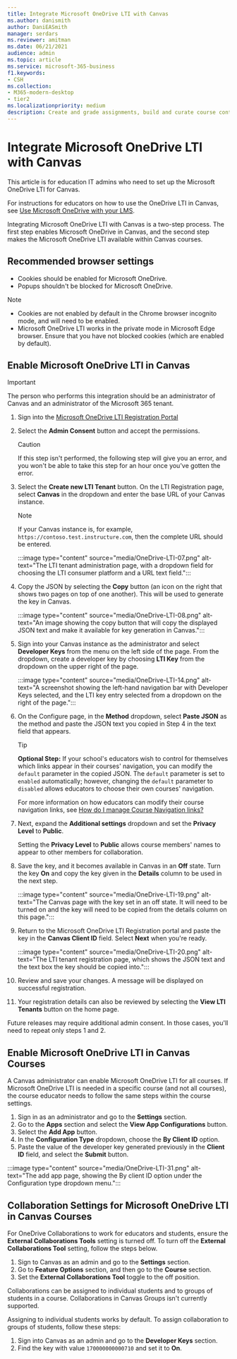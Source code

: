 ```yaml
---
title: Integrate Microsoft OneDrive LTI with Canvas
ms.author: danismith
author: DaniEASmith
manager: serdars
ms.reviewer: amitman 
ms.date: 06/21/2021
audience: admin
ms.topic: article
ms.service: microsoft-365-business
f1.keywords:
- CSH
ms.collection: 
- M365-modern-desktop
- tier2
ms.localizationpriority: medium
description: Create and grade assignments, build and curate course content, and collaborate on files in real time with the Microsoft OneDrive LTI for Canvas.
---
```


# Integrate Microsoft OneDrive LTI with Canvas

This article is for education IT admins who need to set up the Microsoft OneDrive LTI for Canvas.

For instructions for educators on how to use the OneDrive LTI in Canvas, see [Use Microsoft OneDrive with your LMS](https://support.microsoft.com/topic/use-microsoft-onedrive-with-your-lms-c2ddeb48-f695-4267-94f2-14f7ff1b7bdd).

Integrating Microsoft OneDrive LTI with Canvas is a two-step process. The first step enables Microsoft OneDrive in Canvas, and the second step makes the Microsoft OneDrive LTI available within Canvas courses.

## Recommended browser settings

- Cookies should be enabled for Microsoft OneDrive.
- Popups shouldn't be blocked for Microsoft OneDrive.

> [!NOTE]
>
> - Cookies are not enabled by default in the Chrome browser incognito mode, and will need to be enabled.
> - Microsoft OneDrive LTI works in the private mode in Microsoft Edge browser. Ensure that you have not blocked cookies (which are enabled by default).

## Enable Microsoft OneDrive LTI in Canvas

> [!IMPORTANT]
> The person who performs this integration should be an administrator of Canvas and an administrator of the Microsoft 365 tenant.

1. Sign into the <a href="https://onedrivelti.microsoft.com/admin" target="_blank">Microsoft OneDrive LTI Registration Portal</a>
2. Select the **Admin Consent** button and accept the permissions.

   > [!CAUTION]
   > If this step isn't performed, the following step will give you an error, and you won't be able to take this step for an hour once you've gotten the error.

3. Select the **Create new LTI Tenant** button. On the LTI Registration page, select **Canvas** in the dropdown and enter the base URL of your Canvas instance.

   > [!NOTE]
   > If your Canvas instance is, for example, `https://contoso.test.instructure.com`, then the complete URL should be entered.

   :::image type="content" source="media/OneDrive-LTI-07.png" alt-text="The LTI tenant administration page, with a dropdown field for choosing the LTI consumer platform and a URL text field.":::

4. Copy the JSON by selecting the **Copy** button (an icon on the right that shows two pages on top of one another). This will be used to generate the key in Canvas.

   :::image type="content" source="media/OneDrive-LTI-08.png" alt-text="An image showing the copy button that will copy the displayed JSON text and make it available for key generation in Canvas.":::

5. Sign into your Canvas instance as the administrator and select **Developer Keys** from the menu on the left side of the page. From the dropdown, create a developer key by choosing **LTI Key** from the dropdown on the upper right of the page.

   :::image type="content" source="media/OneDrive-LTI-14.png" alt-text="A screenshot showing the left-hand navigation bar with Developer Keys selected, and the LTI key entry selected from a dropdown on the right of the page.":::

6. On the Configure page, in the **Method** dropdown, select **Paste JSON** as the method and paste the JSON text you copied in Step 4 in the text field that appears.

    > [!TIP]
    > **Optional Step:** If your school's educators wish to control for themselves which links appear in their courses' navigation, you can modify the ``default`` parameter in the copied JSON. The ``default`` parameter is set to ``enabled`` automatically; however, changing the ``default`` parameter to ``disabled`` allows educators to choose their own courses' navigation.
    >
    > For more information on how educators can modify their course navigation links, see [How do I manage Course Navigation links?](https://community.canvaslms.com/t5/Instructor-Guide/How-do-I-manage-Course-Navigation-links/ta-p/1020)

7. Next, expand the **Additional settings** dropdown and set the **Privacy Level** to **Public**. 
  
   Setting the **Privacy Level** to **Public** allows course members' names to appear to other members for collaboration.

8. Save the key, and it becomes available in Canvas in an **Off** state. Turn the key **On** and copy the key given in the **Details** column to be used in the next step.

   :::image type="content" source="media/OneDrive-LTI-19.png" alt-text="The Canvas page with the key set in an off state. It will need to be turned on and the key will need to be copied from the details column on this page.":::

9. Return to the Microsoft OneDrive LTI Registration portal and paste the key in the **Canvas Client ID** field. Select **Next** when you're ready.

   :::image type="content" source="media/OneDrive-LTI-20.png" alt-text="The LTI tenant registration page, which shows the JSON text and the text box the key should be copied into.":::

10. Review and save your changes. A message will be displayed on successful registration.

11. Your registration details can also be reviewed by selecting the **View LTI Tenants** button on the home page.

Future releases may require additional admin consent. In those cases, you'll need to repeat only steps 1 and 2.

## Enable Microsoft OneDrive LTI in Canvas Courses

A Canvas administrator can enable Microsoft OneDrive LTI for all courses. If Microsoft OneDrive LTI is needed in a specific course (and not all courses), the course educator needs to follow the same steps within the course settings.

1. Sign in as an administrator and go to the **Settings** section.
2. Go to the **Apps** section and select the **View App Configurations** button.
3. Select the **Add App** button.
4. In the **Configuration Type** dropdown, choose the **By Client ID** option.
5. Paste the value of the developer key generated previously in the **Client ID** field, and select the **Submit** button.

:::image type="content" source="media/OneDrive-LTI-31.png" alt-text="The add app page, showing the By client ID option under the Configuration type dropdown menu.":::

## Collaboration Settings for Microsoft OneDrive LTI in Canvas Courses

For OneDrive Collaborations to work for educators and students, ensure the **External Collaborations Tools** setting is turned off. To turn off the **External Collaborations Tool** setting, follow the steps below.

1. Sign to Canvas as an admin and go to the **Settings** section.
1. Go to **Feature Options** section, and then go to the **Course** section.
1. Set the **External Collaborations Tool** toggle to the off position.

Collaborations can be assigned to individual students and to groups of students in a course. Collaborations in Canvas Groups isn't currently supported.

Assigning to individual students works by default. To assign collaboration to groups of students, follow these steps:

1. Sign into Canvas as an admin and go to the **Developer Keys** section.
1. Find the key with value `170000000000710` and set it to **On**.
